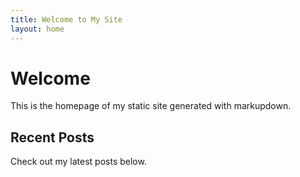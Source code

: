 ```yaml
---
title: Welcome to My Site
layout: home
---
```


# Welcome

This is the homepage of my static site generated with markupdown.

## Recent Posts

Check out my latest posts below.
